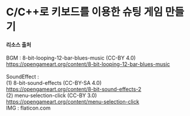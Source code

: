 # C/C++로 키보드를 이용한 슈팅 게임 만들기

#### 리소스 출처
BGM : 8-bit-looping-12-bar-blues-music (CC-BY 4.0) <br>
https://opengameart.org/content/8-bit-looping-12-bar-blues-music<br>
<br>
SoundEffect : <br>
(1) 8-bit-sound-effects (CC-BY-SA 4.0) <br>
https://opengameart.org/content/8-bit-sound-effects-2<br>
(2) menu-selection-click (CC-BY 3.0)<br>
https://opengameart.org/content/menu-selection-click<br>
IMG : flaticon.com
